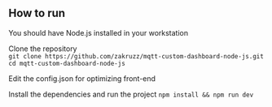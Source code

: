 ## How to run
You should have Node.js installed in your workstation 

Clone the repository  
``` git clone https://github.com/zakruzz/mqtt-custom-dashboard-node-js.git ```  
``` cd mqtt-custom-dashboard-node-js ``` 

Edit the config.json for optimizing front-end

Install the dependencies and run the project
``` npm install && npm run dev ```
